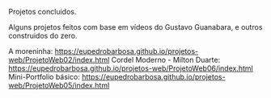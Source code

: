 Projetos concluidos.

Alguns projetos feitos com base em vídeos do Gustavo Guanabara, e outros construidos do zero.

A moreninha: https://eupedrobarbosa.github.io/projetos-web/ProjetoWeb02/index.html
Cordel Moderno - Milton Duarte: https://eupedrobarbosa.github.io/projetos-web/ProjetoWeb06/index.html
Mini-Portfolio básico: https://eupedrobarbosa.github.io/projetos-web/ProjetoWeb05/index.html
